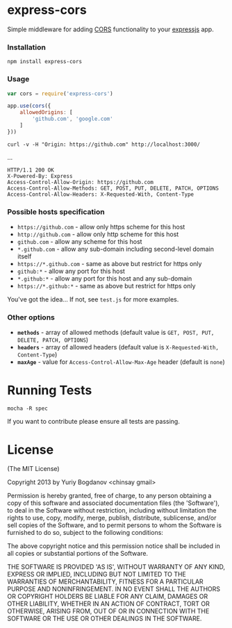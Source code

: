 # express-cors
Simple middleware for adding [CORS](http://en.wikipedia.org/wiki/Cross-origin_resource_sharing) functionality to your [expressjs](http://expressjs.com/) app.

### Installation

	npm install express-cors

### Usage
	
```javascript
var cors = require('express-cors')

app.use(cors({
	allowedOrigins: [
		'github.com', 'google.com'
	]
}))
```

	curl -v -H "Origin: https://github.com" http://localhost:3000/

…

	HTTP/1.1 200 OK
	X-Powered-By: Express
	Access-Control-Allow-Origin: https://github.com
	Access-Control-Allow-Methods: GET, POST, PUT, DELETE, PATCH, OPTIONS
	Access-Control-Allow-Headers: X-Requested-With, Content-Type

### Possible hosts specification

* ```https://github.com``` - allow only https scheme for this host
* ```http://github.com``` - allow only http scheme for this host
* ```github.com``` - allow any scheme for this host
* ```*.github.com``` - allow any sub-domain including second-level domain itself
* ```https://*.github.com``` - same as above but restrict for https only
* ```github:*``` - allow any port for this host
* ```*.github:*``` - allow any port for this host and any sub-domain
* ```https://*.github:*``` - same as above but restrict for https only

You've got the idea… If not, see `test.js` for more examples.

### Other options

* **`methods`** - array of allowed methods (default value is `GET, POST, PUT, DELETE, PATCH, OPTIONS`)
* **`headers`** - array of allowed headers (default value is `X-Requested-With, Content-Type`)
* **`maxAge`** - value for `Access-Control-Allow-Max-Age` header (default is `none`)

# Running Tests

	mocha -R spec
	
If you want to contribute please ensure all tests are passing.

# License
(The MIT License)

Copyright 2013 by Yuriy Bogdanov \<chinsay gmail\>

Permission is hereby granted, free of charge, to any person obtaining a copy of this software and associated documentation files (the 'Software'), to deal in the Software without restriction, including without limitation the rights to use, copy, modify, merge, publish, distribute, sublicense, and/or sell copies of the Software, and to permit persons to whom the Software is furnished to do so, subject to the following conditions:

The above copyright notice and this permission notice shall be included in all copies or substantial portions of the Software.

THE SOFTWARE IS PROVIDED 'AS IS', WITHOUT WARRANTY OF ANY KIND, EXPRESS OR IMPLIED, INCLUDING BUT NOT LIMITED TO THE WARRANTIES OF MERCHANTABILITY, FITNESS FOR A PARTICULAR PURPOSE AND NONINFRINGEMENT. IN NO EVENT SHALL THE AUTHORS OR COPYRIGHT HOLDERS BE LIABLE FOR ANY CLAIM, DAMAGES OR OTHER LIABILITY, WHETHER IN AN ACTION OF CONTRACT, TORT OR OTHERWISE, ARISING FROM, OUT OF OR IN CONNECTION WITH THE SOFTWARE OR THE USE OR OTHER DEALINGS IN THE SOFTWARE.